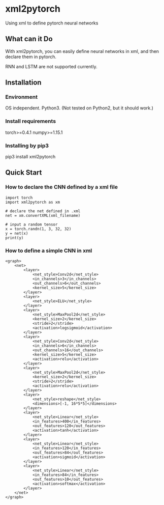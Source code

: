 # xml2pytorch
Using xml to define pytorch neural networks
## What can it Do
With xml2pytorch, you can easily define neural networks in xml, and then declare them in pytorch.

RNN and LSTM are not supported currently.
## Installation
### Environment
OS independent. Python3. (Not tested on Python2, but it should work.)
### Install requirements
torch>=0.4.1
numpy>=1.15.1
### Installing by pip3
pip3 install xml2pytorch
## Quick Start
### How to declare the CNN defined by a xml file
```
import torch
import xml2pytorch as xm

# declare the net defined in .xml
net = xm.convertXML(xml_filename)    

# input a random tensor
x = torch.randn(1, 3, 32, 32)
y = net(x)
print(y)
```
### How to define a simple CNN in xml
```
<graph>
	<net>
		<layer>
			<net_style>Conv2d</net_style>
			<in_channels>3</in_channels>
			<out_channels>6</out_channels>
			<kernel_size>5</kernel_size>
		</layer>	
		<layer>
			<net_style>ELU</net_style>
		</layer>	
		<layer>
			<net_style>MaxPool2d</net_style>
			<kernel_size>2</kernel_size>
			<stride>2</stride>
			<activation>logsigmoid</activation>
		</layer>
		<layer>
			<net_style>Conv2d</net_style>
			<in_channels>6</in_channels>
			<out_channels>16</out_channels>
			<kernel_size>5</kernel_size>
			<activation>relu</activation>
		</layer>	
		<layer>
			<net_style>MaxPool2d</net_style>
			<kernel_size>2</kernel_size>
			<stride>2</stride>
			<activation>relu</activation>
		</layer>
		<layer>
			<net_style>reshape</net_style>
			<dimensions>[-1, 16*5*5]</dimensions>
		</layer>
		<layer>
			<net_style>Linear</net_style>
			<in_features>400</in_features> 
			<out_features>120</out_features>
			<activation>tanh</activation>
		</layer>
		<layer>
			<net_style>Linear</net_style>
			<in_features>120</in_features> 
			<out_features>84</out_features>
			<activation>sigmoid</activation>
		</layer>
		<layer>
			<net_style>Linear</net_style>
			<in_features>84</in_features>
			<out_features>10</out_features>
			<activation>softmax</activation>
		</layer>
	</net>
</graph>
```
